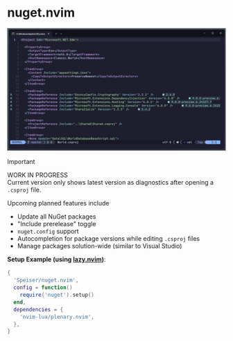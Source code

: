# nuget.nvim

![screenshot](doc/screenshot.png)

> [!IMPORTANT]
> WORK IN PROGRESS  
> Current version only shows latest version as diagnostics after opening a `.csproj` file.
>   
> Upcoming planned features include
> - Update all NuGet packages
> - "Include prerelease" toggle
> - `nuget.config` support
> - Autocompletion for package versions while editing `.csproj` files
> - Manage packages solution-wide (similar to Visual Studio)

**Setup Example (using [lazy.nvim](https://github.com/folke/lazy.nvim))**:
```lua
{
  'Speiser/nuget.nvim',
  config = function()
    require('nuget').setup()
  end,
  dependencies = {
    'nvim-lua/plenary.nvim',
  },
}
```

